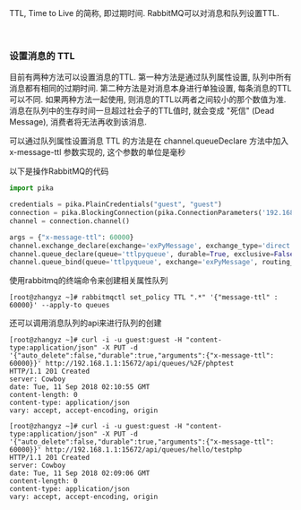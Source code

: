 
TTL, Time to Live 的简称, 即过期时间. RabbitMQ可以对消息和队列设置TTL.

<br/>

### 设置消息的 TTL

目前有两种方法可以设置消息的TTL. 第一种方法是通过队列属性设置, 队列中所有消息都有相同的过期时间. 第二种方法是对消息本身进行单独设置, 每条消息的TTL可以不同. 如果两种方法一起使用, 则消息的TTL以两者之间较小的那个数值为准. 消息在队列中的生存时间一旦超过社会子的TTL值时, 就会变成 "死信" (Dead Message), 消费者将无法再收到该消息.

可以通过队列属性设置消息 TTL 的方法是在 channel.queueDeclare 方法中加入 x-message-ttl 参数实现的, 这个参数的单位是毫秒

以下是操作RabbitMQ的代码

```python
import pika

credentials = pika.PlainCredentials("guest", "guest")
connection = pika.BlockingConnection(pika.ConnectionParameters('192.168.1.1', 5672, '/', credentials))
channel = connection.channel()

args = {"x-message-ttl": 60000}
channel.exchange_declare(exchange='exPyMessage', exchange_type='direct', passive=False, durable=True, arguments=None)
channel.queue_declare(queue='ttlpyqueue', durable=True, exclusive=False, auto_delete=False, arguments=args)
channel.queue_bind(queue='ttlpyqueue', exchange='exPyMessage', routing_key='ttl')
```

使用rabbitmq的终端命令来创建相关属性队列

```shell
[root@zhangyz ~]# rabbitmqctl set_policy TTL ".*" '{"message-ttl" : 60000}' --apply-to queues 
```

还可以调用消息队列的api来进行队列的创建


```shell
[root@zhangyz ~]# curl -i -u guest:guest -H "content-type:application/json" -X PUT -d '{"auto_delete":false,"durable":true,"arguments":{"x-message-ttl": 60000}}' http://192.168.1.1:15672/api/queues/%2F/phptest
HTTP/1.1 201 Created
server: Cowboy
date: Tue, 11 Sep 2018 02:10:55 GMT
content-length: 0
content-type: application/json
vary: accept, accept-encoding, origin
```

```shell
[root@zhangyz ~]# curl -i -u guest:guest -H "content-type:application/json" -X PUT -d '{"auto_delete":false,"durable":true,"arguments":{"x-message-ttl": 60000}}' http://192.168.1.1:15672/api/queues/hello/testphp
HTTP/1.1 201 Created
server: Cowboy
date: Tue, 11 Sep 2018 02:09:06 GMT
content-length: 0
content-type: application/json
vary: accept, accept-encoding, origin
```
